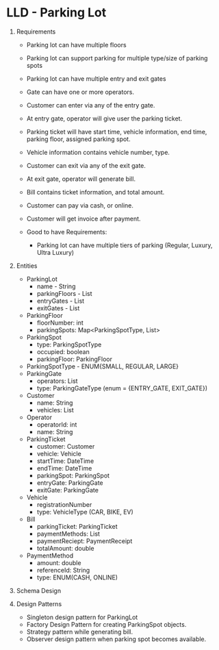 
# LLD - Parking Lot

1. Requirements
   - Parking lot can have multiple floors
   - Parking lot can support parking for multiple type/size of parking spots
   - Parking lot can have multiple entry and exit gates
   - Gate can have one or more operators.
   - Customer can enter via any of the entry gate.
   - At entry gate, operator will give user the parking ticket.
   - Parking ticket will have start time, vehicle information, end time, parking floor, assigned parking spot.
   - Vehicle information contains vehicle number, type.
   - Customer can exit via any of the exit gate.
   - At exit gate, operator will generate bill.
   - Bill contains ticket information, and total amount.
   - Customer can pay via cash, or online.
   - Customer will get invoice after payment.

   - Good to have Requirements:
     - Parking lot can have multiple tiers of parking (Regular, Luxury, Ultra Luxury)


2. Entities

   - ParkingLot
     - name - String
     - parkingFloors - List<ParkingFloor>
     - entryGates - List<ParkingGate>
     - exitGates - List<ParkingGate>
   - ParkingFloor
     - floorNumber: int
     - parkingSpots: Map<ParkingSpotType, List<ParkingSpot>>
   - ParkingSpot
     - type: ParkingSpotType
     - occupied: boolean
     - parkingFloor: ParkingFloor
   - ParkingSpotType - ENUM{SMALL, REGULAR, LARGE}
   - ParkingGate
     - operators: List<Operator>
     - type: ParkingGateType (enum = {ENTRY_GATE, EXIT_GATE})
   - Customer
     - name: String
     - vehicles: List<Vehicle>
   - Operator
     - operatorId: int
     - name: String
   - ParkingTicket
     - customer: Customer
     - vehicle: Vehicle
     - startTime: DateTime
     - endTime: DateTime
     - parkingSpot: ParkingSpot
     - entryGate: ParkingGate
     - exitGate: ParkingGate
   - Vehicle
     - registrationNumber
     - type: VehicleType (CAR, BIKE, EV)
   - Bill
     - parkingTicket: ParkingTicket
     - paymentMethods: List<PaymentMethod>
     - paymentReciept: PaymentReceipt
     - totalAmount: double
   - PaymentMethod
     - amount: double
     - referenceId: String
     - type: ENUM(CASH, ONLINE)

3. Schema Design

4. Design Patterns
    - Singleton design pattern for ParkingLot
    - Factory Design Pattern for creating ParkingSpot objects.
    - Strategy pattern while generating bill.
    - Observer design pattern when parking spot becomes available.
